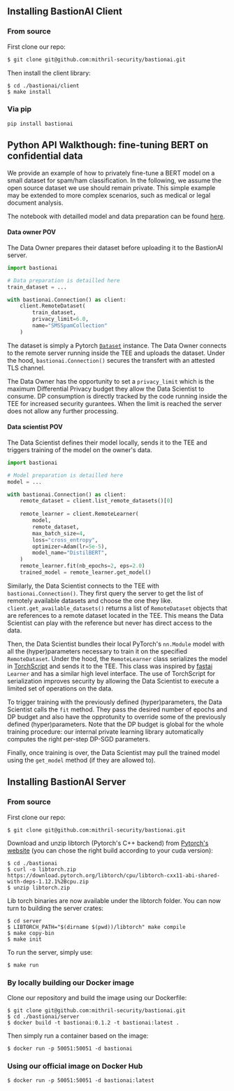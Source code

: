 ## Installing BastionAI Client

### From source

First clone our repo:
```bash
$ git clone git@github.com:mithril-security/bastionai.git
```
Then install the client library:
```
$ cd ./bastionai/client
$ make install
```

### Via pip

```
pip install bastionai
```

## Python API Walkthough: fine-tuning BERT on confidential data

We provide an example of how to privately fine-tune a BERT model on a small dataset for spam/ham classification.
In the following, we assume the open source dataset we use should remain private.
This simple example may be extended to more complex scenarios, such as medical or legal document analysis.

The notebook with detailled model and data preparation can be found [here](examples/distilbert_example_notebook.ipynb).

#### Data owner POV

The Data Owner prepares their dataset before uploading it to the BastionAI server. 

```python
import bastionai

# Data preparation is detailled here
train_dataset = ... 

with bastionai.Connection() as client:
    client.RemoteDataset(
        train_dataset, 
        privacy_limit=6.0, 
        name="SMSSpamCollection"
    )
```

The dataset is simply a Pytorch [`Dataset`](https://pytorch.org/vision/stable/datasets.html) instance. The Data Owner connects to the remote server running inside the TEE and uploads the dataset. Under the hood, `bastionai.Connection()` secures the transfert with an attested TLS channel.

The Data Owner has the opportunity to set a `privacy_limit` which is the maximum Differential Privacy budget they allow the Data Scientist to consume. DP consumption is directly tracked by the code running inside the TEE for increased security gurantees. When the limit is reached the server does not allow any further processing.

#### Data scientist POV

The Data Scientist defines their model locally, sends it to the TEE and triggers training of the model on the owner's data.

```python
import bastionai

# Model preparation is detailled here
model = ...

with bastionai.Connection() as client:
    remote_dataset = client.list_remote_datasets()[0]
    
    remote_learner = client.RemoteLearner(
        model,
        remote_dataset,
        max_batch_size=4,
        loss="cross_entropy",
        optimizer=Adam(lr=5e-5),
        model_name="DistilBERT",
    )
    remote_learner.fit(nb_epochs=2, eps=2.0)
    trained_model = remote_learner.get_model()
```

Similarly, the Data Scientist connects to the TEE with `bastionai.Connection()`. They first query the server to get the list of remotely available datasets and choose the one they like. `client.get_available_datasets()` returns a list of `RemoteDataset` objects that are references to a remote dataset located in the TEE. This means the Data Scientist can play with the reference but never has direct access to the data.

Then, the Data Scientist bundles their local PyTorch's `nn.Module` model with all the (hyper)parameters necessary to train it on the specified `RemoteDataset`. Under the hood, the `RemoteLearner` class serializes the model in [TorchScript](https://pytorch.org/docs/stable/jit.html) and sends it to the TEE. This class was inspired by [fastai](https://docs.fast.ai/) `Learner` and has a similar high level interface. The use of TorchScript for serialization improves security by allowing the Data Scientist to execute a limited set of operations on the data.

To trigger training with the previously defined (hyper)parameters, the Data Scientist calls the `fit` method. They pass the desired number of epochs and DP budget and also have the opprotunity to override some of the previously defined (hyper)parameters. Note that the DP budget is global for the whole training procedure: our internal private learning library automatically computes the right per-step DP-SGD parameters.

Finally, once training is over, the Data Scientist may pull the trained model using the `get_model` method (if they are allowed to).

## Installing BastionAI Server

### From source

First clone our repo:
```
$ git clone git@github.com:mithril-security/bastionai.git
```
Download and unzip libtorch (Pytorch's C++ backend) from [Pytorch's website](https://pytorch.org/) (you can chose the right build according to your cuda version):
```
$ cd ./bastionai
$ curl -o libtorch.zip https://download.pytorch.org/libtorch/cpu/libtorch-cxx11-abi-shared-with-deps-1.12.1%2Bcpu.zip
$ unzip libtorch.zip
```
Lib torch binaries are now available under the libtorch folder. You can now turn to building the server crates:
```
$ cd server
$ LIBTORCH_PATH="$(dirname $(pwd))/libtorch" make compile
$ make copy-bin
$ make init
```

To run the server, simply use:
```
$ make run
```

### By locally building our Docker image

Clone our repository and build the image using our Dockerfile:
```
$ git clone git@github.com:mithril-security/bastionai.git
$ cd ./bastionai/server
$ docker build -t bastionai:0.1.2 -t bastionai:latest .
```
Then simply run a container based on the image:
```
$ docker run -p 50051:50051 -d bastionai
```

### Using our official image on Docker Hub

```
$ docker run -p 50051:50051 -d bastionai:latest
```
